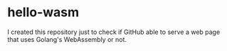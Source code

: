 # hello-wasm

I created this repository just to check if GitHub able to serve a web page that uses Golang's WebAssembly or not.
